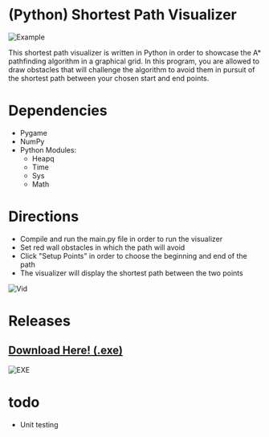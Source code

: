 # (Python) Shortest Path Visualizer
![Example](https://i.imgur.com/KRn3OjH.png)

This shortest path visualizer is written in Python in order to showcase the A* pathfinding algorithm in a graphical grid.  In this program, you are allowed to draw obstacles that will challenge the algorithm to avoid them in pursuit of the shortest path between your chosen start and end points.

# Dependencies
- Pygame
- NumPy
- Python Modules:
  - Heapq
  - Time
  - Sys
  - Math

# Directions
- Compile and run the main.py file in order to run the visualizer
- Set red wall obstacles in which the path will avoid
- Click "Setup Points" in order to choose the beginning and end of the path
- The visualizer will display the shortest path between the two points

![Vid](https://i.imgur.com/q4X7pER.gif)

# Releases
## [Download Here! (.exe)](https://download850.mediafire.com/z571r1aqxhig/bisqx2vmy9jipxz/Shortest+Path+Visualizer.exe)
![EXE](https://i.imgur.com/r9Ed8KR.png)


# todo
- Unit testing
